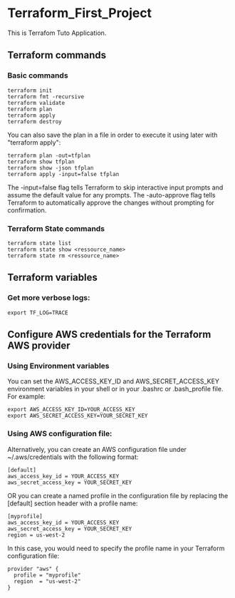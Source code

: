# Terraform_First_Project

This is Terrafom Tuto Application.

## Terraform commands
### Basic commands

```
terraform init
terraform fmt -recursive
terraform validate
terraform plan
terraform apply
terraform destroy
```

You can also save the plan in a file in order to execute it using later with "terraform apply":

```
terraform plan -out=tfplan
terraform show tfplan
terraform show -json tfplan
terraform apply -input=false tfplan
```
The -input=false flag tells Terraform to skip interactive input prompts and assume the default value for any prompts. The -auto-approve flag tells Terraform to automatically approve the changes without prompting for confirmation.

### Terraform State commands

```
terraform state list 
terraform state show <ressource_name>
terraform state rm <ressource_name>
```


## Terraform variables
### Get more verbose logs:
```
export TF_LOG=TRACE
```

## Configure AWS credentials for the Terraform AWS provider

### Using Environment variables
You can set the AWS_ACCESS_KEY_ID and AWS_SECRET_ACCESS_KEY environment variables in your shell or in your .bashrc or .bash_profile file. For example:

```
export AWS_ACCESS_KEY_ID=YOUR_ACCESS_KEY
export AWS_SECRET_ACCESS_KEY=YOUR_SECRET_KEY
```

### Using AWS configuration file:
Alternatively, you can create an AWS configuration file under ~/.aws/credentials  with the following format:

```
[default]
aws_access_key_id = YOUR_ACCESS_KEY
aws_secret_access_key = YOUR_SECRET_KEY
```
OR you can create a named profile in the configuration file by replacing the [default] section header with a profile name:

```
[myprofile]
aws_access_key_id = YOUR_ACCESS_KEY
aws_secret_access_key = YOUR_SECRET_KEY
region = us-west-2
```

In this case, you would need to specify the profile name in your Terraform configuration file:

```
provider "aws" {
  profile = "myprofile"
  region  = "us-west-2"
}
```